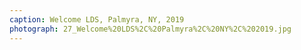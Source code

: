 ```yaml
---
caption: Welcome LDS, Palmyra, NY, 2019
photograph: 27_Welcome%20LDS%2C%20Palmyra%2C%20NY%2C%202019.jpg
---
```

